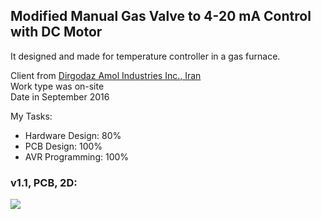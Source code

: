 ## Modified Manual Gas Valve to 4-20 mA Control with DC Motor
It designed and made for temperature controller in a gas furnace.

Client from [Dirgodaz Amol Industries Inc., Iran](https://dirgodazamol.com/en/)  
Work type was on-site  
Date in September 2016  

My Tasks:  
- Hardware Design: 80%
- PCB Design: 100%
- AVR Programming: 100%

### v1.1, PCB, 2D:
![](https://s32.picofile.com/file/8478046942/v1_1.png)